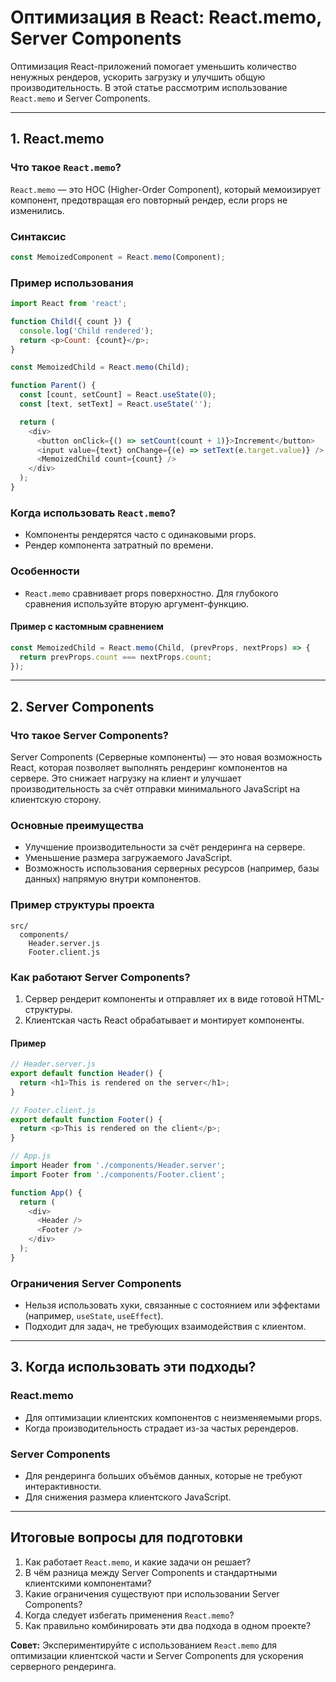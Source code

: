 # Оптимизация в React: React.memo, Server Components

Оптимизация React-приложений помогает уменьшить количество ненужных рендеров, ускорить загрузку и улучшить общую производительность. В этой статье рассмотрим использование `React.memo` и Server Components.

---

## 1. React.memo

### Что такое `React.memo`?
`React.memo` — это HOC (Higher-Order Component), который мемоизирует компонент, предотвращая его повторный рендер, если props не изменились.

### Синтаксис
```javascript
const MemoizedComponent = React.memo(Component);
```

### Пример использования
```javascript
import React from 'react';

function Child({ count }) {
  console.log('Child rendered');
  return <p>Count: {count}</p>;
}

const MemoizedChild = React.memo(Child);

function Parent() {
  const [count, setCount] = React.useState(0);
  const [text, setText] = React.useState('');

  return (
    <div>
      <button onClick={() => setCount(count + 1)}>Increment</button>
      <input value={text} onChange={(e) => setText(e.target.value)} />
      <MemoizedChild count={count} />
    </div>
  );
}
```

### Когда использовать `React.memo`?
- Компоненты рендерятся часто с одинаковыми props.
- Рендер компонента затратный по времени.

### Особенности
- `React.memo` сравнивает props поверхностно. Для глубокого сравнения используйте вторую аргумент-функцию.

#### Пример с кастомным сравнением
```javascript
const MemoizedChild = React.memo(Child, (prevProps, nextProps) => {
  return prevProps.count === nextProps.count;
});
```

---

## 2. Server Components

### Что такое Server Components?
Server Components (Серверные компоненты) — это новая возможность React, которая позволяет выполнять рендеринг компонентов на сервере. Это снижает нагрузку на клиент и улучшает производительность за счёт отправки минимального JavaScript на клиентскую сторону.

### Основные преимущества
- Улучшение производительности за счёт рендеринга на сервере.
- Уменьшение размера загружаемого JavaScript.
- Возможность использования серверных ресурсов (например, базы данных) напрямую внутри компонентов.

### Пример структуры проекта
```
src/
  components/
    Header.server.js
    Footer.client.js
```

### Как работают Server Components?
1. Сервер рендерит компоненты и отправляет их в виде готовой HTML-структуры.
2. Клиентская часть React обрабатывает и монтирует компоненты.

#### Пример
```javascript
// Header.server.js
export default function Header() {
  return <h1>This is rendered on the server</h1>;
}

// Footer.client.js
export default function Footer() {
  return <p>This is rendered on the client</p>;
}

// App.js
import Header from './components/Header.server';
import Footer from './components/Footer.client';

function App() {
  return (
    <div>
      <Header />
      <Footer />
    </div>
  );
}
```

### Ограничения Server Components
- Нельзя использовать хуки, связанные с состоянием или эффектами (например, `useState`, `useEffect`).
- Подходит для задач, не требующих взаимодействия с клиентом.

---

## 3. Когда использовать эти подходы?

### React.memo
- Для оптимизации клиентских компонентов с неизменяемыми props.
- Когда производительность страдает из-за частых ререндеров.

### Server Components
- Для рендеринга больших объёмов данных, которые не требуют интерактивности.
- Для снижения размера клиентского JavaScript.

---

## Итоговые вопросы для подготовки

1. Как работает `React.memo`, и какие задачи он решает?
2. В чём разница между Server Components и стандартными клиентскими компонентами?
3. Какие ограничения существуют при использовании Server Components?
4. Когда следует избегать применения `React.memo`?
5. Как правильно комбинировать эти два подхода в одном проекте?

**Совет:** Экспериментируйте с использованием `React.memo` для оптимизации клиентской части и Server Components для ускорения серверного рендеринга.

